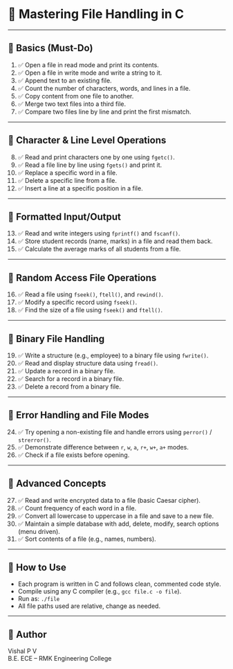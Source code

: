 # 📘 Mastering File Handling in C
---

## 🔹 Basics (Must-Do)

1. ✅ Open a file in read mode and print its contents.
2. ✅ Open a file in write mode and write a string to it.
3. ✅ Append text to an existing file.
4. ✅ Count the number of characters, words, and lines in a file.
5. ✅ Copy content from one file to another.
6. ✅ Merge two text files into a third file.
7. ✅ Compare two files line by line and print the first mismatch.

---

## 🔹 Character & Line Level Operations

8. ✅ Read and print characters one by one using `fgetc()`.
9. ✅ Read a file line by line using `fgets()` and print it.
10. ✅ Replace a specific word in a file.
11. ✅ Delete a specific line from a file.
12. ✅ Insert a line at a specific position in a file.

---

## 🔹 Formatted Input/Output

13. ✅ Read and write integers using `fprintf()` and `fscanf()`.
14. ✅ Store student records (name, marks) in a file and read them back.
15. ✅ Calculate the average marks of all students from a file.

---

## 🔹 Random Access File Operations

16. ✅ Read a file using `fseek()`, `ftell()`, and `rewind()`.
17. ✅ Modify a specific record using `fseek()`.
18. ✅ Find the size of a file using `fseek()` and `ftell()`.

---

## 🔹 Binary File Handling

19. ✅ Write a structure (e.g., employee) to a binary file using `fwrite()`.
20. ✅ Read and display structure data using `fread()`.
21. ✅ Update a record in a binary file.
22. ✅ Search for a record in a binary file.
23. ✅ Delete a record from a binary file.

---

## 🔹 Error Handling and File Modes

24. ✅ Try opening a non-existing file and handle errors using `perror()` / `strerror()`.
25. ✅ Demonstrate difference between `r`, `w`, `a`, `r+`, `w+`, `a+` modes.
26. ✅ Check if a file exists before opening.

---

## 🔹 Advanced Concepts

27. ✅ Read and write encrypted data to a file (basic Caesar cipher).
28. ✅ Count frequency of each word in a file.
29. ✅ Convert all lowercase to uppercase in a file and save to a new file.
30. ✅ Maintain a simple database with add, delete, modify, search options (menu driven).
31. ✅ Sort contents of a file (e.g., names, numbers).

---

## 📂 How to Use

- Each program is written in C and follows clean, commented code style.
- Compile using any C compiler (e.g., `gcc file.c -o file`).
- Run as: `./file`
- All file paths used are relative, change as needed.

---

## 🚀 Author

Vishal P V  
B.E. ECE – RMK Engineering College  

